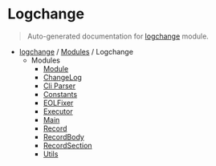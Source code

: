 # Logchange

> Auto-generated documentation for [logchange](https://github.com/vemel/logchange/blob/main/logchange/__init__.py) module.

- [logchange](../README.md#logchange---changelog-manager) / [Modules](../MODULES.md#logchange-modules) / Logchange
    - Modules
        - [Module](module.md#module)
        - [ChangeLog](changelog.md#changelog)
        - [Cli Parser](cli_parser.md#cli-parser)
        - [Constants](constants.md#constants)
        - [EOLFixer](eol_fixer.md#eolfixer)
        - [Executor](executor.md#executor)
        - [Main](main.md#main)
        - [Record](record.md#record)
        - [RecordBody](record_body.md#recordbody)
        - [RecordSection](record_section.md#recordsection)
        - [Utils](utils.md#utils)
